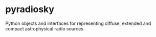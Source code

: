 # pyradiosky
Python objects and interfaces for representing diffuse, extended and compact astrophysical radio sources

